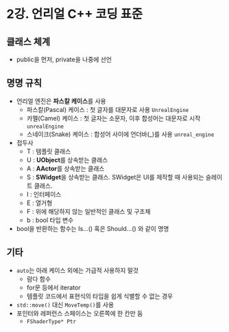 # 2강. 언리얼 C++ 코딩 표준
## 클래스 체계
- public을 먼저, private을 나중에 선언
## 명명 규칙
  - 언리얼 엔진은 **파스칼 케이스**를 사용
    - 파스칼(Pascal) 케이스 : 첫 글자를 대문자로 사용 `UnrealEngine`
    - 카멜(Camel) 케이스 : 첫 글자는 소문자, 이후 합성어는 대문자로 시작 `unrealEngine`
    - 스네이크(Snake) 케이스 : 합성어 사이에 언더바(_)를 사용 `unreal_engine`
  - 접두사
    - T : 템플릿 클래스
    - U : **UObject**를 상속받는 클래스
    - A : **AActor**를 상속받는 클래스
    - S : **SWidget**을 상속받는 클래스. SWidget은 UI를 제작할 때 사용되는 슬레이트 클래스.
    - I : 인터페이스
    - E : 열거형
    - F : 위에 해당하지 않는 일반적인 클래스 및 구조체
    - b : bool 타입 변수
  - bool을 반환하는 함수는 Is...() 혹은 Should...() 와 같이 명명
## 기타
- `auto`는 아래 케이스 외에는 가급적 사용하지 말것
  - 람다 함수
  - for문 등에서 iterator
  - 템플릿 코드에서 표현식의 타입을 쉽게 식별할 수 없는 경우
- `std::move()` 대신 `MoveTemp()`를 사용
- 포인터와 레퍼런스 스페이스는 오른쪽에 한 칸만 둠
  - `FShaderType* Ptr`
